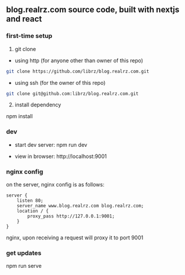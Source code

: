 ## blog.realrz.com source code, built with nextjs and react

### first-time setup

1. git clone

- using http (for anyone other than owner of this repo)

```sh
git clone https://github.com/librz/blog.realrz.com.git
```

- using ssh (for the owner of this repo)

```sh
git clone git@github.com:librz/blog.realrz.com.git
```

2. install dependency

npm install

### dev

- start dev server: npm run dev

- view in browser: http://localhost:9001

### nginx config

on the server, nginx config is as follows:

```
server {
	listen 80;
	server_name www.blog.realrz.com blog.realrz.com;
	location / {
		proxy_pass http://127.0.0.1:9001;
	}
}
```

nginx, upon receiving a request will proxy it to port 9001

### get updates

npm run serve
